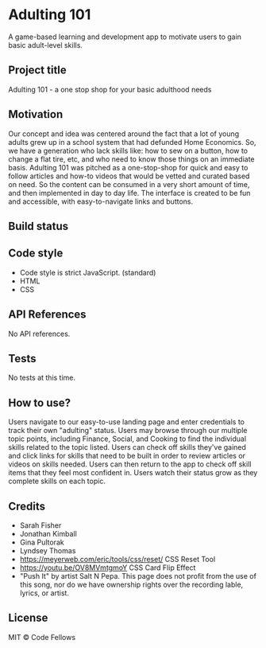 # Adulting 101
A game-based learning and development app to motivate users to gain basic adult-level skills.

## Project title
Adulting 101 - a one stop shop for your basic adulthood needs

## Motivation
Our concept and idea was centered around the fact that a lot of young adults grew up in a school system that had defunded Home Economics. So, we have a generation who lack skills like: how to sew on a button, how to change a flat tire, etc, and who need to know those things on an immediate basis. Adulting 101 was pitched as a one-stop-shop for quick and easy to follow articles and how-to videos that would be vetted and curated based on need. So the content can be consumed in a very short amount of time, and then implemented in day to day life. The interface is created to be fun and accessible, with easy-to-navigate links and buttons.  


## Build status


## Code style
+ Code style is strict JavaScript. (standard)
+ HTML 
+ CSS 

## API References
No API references. 

## Tests
No tests at this time. 

## How to use?
Users navigate to our easy-to-use landing page and enter credentials to track their own "adulting" status. Users may browse through our multiple topic points, including Finance, Social, and Cooking to find the individual skills related to the topic listed. Users can check off skills they've gained and click links for skills that need to be built in order to review articles or videos on skills needed. Users can then return to the app to check off skill items that they feel most confident in. Users watch their status grow as they complete skills on each topic. 

## Credits
+ Sarah Fisher 
+ Jonathan Kimball 
+ Gina Pultorak 
+ Lyndsey Thomas
+ https://meyerweb.com/eric/tools/css/reset/ CSS Reset Tool
+ https://youtu.be/OV8MVmtgmoY CSS Card Flip Effect 
+ "Push It" by artist Salt N Pepa. This page does not profit from the use of this song, nor do we have ownership rights over the recording lable, lyrics, or artist. 

## License
MIT © Code Fellows
